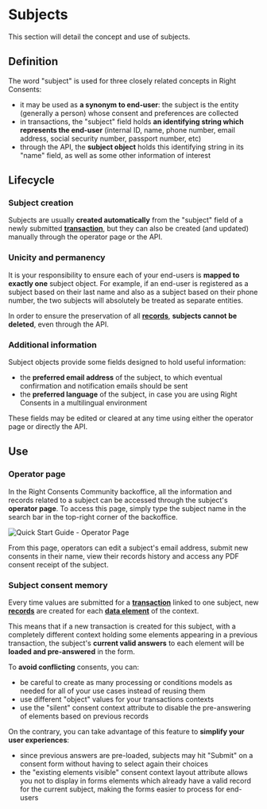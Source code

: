 # Subjects

This section will detail the concept and use of subjects.



## Definition

The word "subject" is used for three closely related concepts in Right Consents:
* it may be used as **a synonym to end-user**: the subject is the entity (generally a person) whose consent and preferences are collected
* in transactions, the "subject" field holds **an identifying string which represents the end-user** (internal ID, name, phone number, email address, social security number, passport number, etc)
* through the API, the **subject object** holds this identifying string in its "name" field, as well as some other information of interest



## Lifecycle



### Subject creation

Subjects are usually **created automatically** from the "subject" field of a newly submitted [**transaction**](/docs/concepts/transactions), but they can also be created (and updated) manually through the operator page or the API.



### Unicity and permanency

It is your responsibility to ensure each of your end-users is **mapped to exactly one** subject object.
For example, if an end-user is registered as a subject based on their last name and also as a subject based on their phone number, the two subjects will absolutely be treated as separate entities.

In order to ensure the preservation of all [**records**](/docs/concepts/records), **subjects cannot be deleted**, even through the API.



### Additional information

Subject objects provide some fields designed to hold useful information:
* the **preferred email address** of the subject, to which eventual confirmation and notification emails should be sent
* the **preferred language** of the subject, in case you are using Right Consents in a multilingual environment

These fields may be edited or cleared at any time using either the operator page or directly the API.



## Use



### Operator page

In the Right Consents Community backoffice, all the information and records related to a subject can be accessed through the subject's **operator page**.
To access this page, simply type the subject name in the search bar in the top-right corner of the backoffice.

![Quick Start Guide - Operator Page](/img/getting-started/operator-page.png)

From this page, operators can edit a subject's email address, submit new consents in their name, view their records history and access any PDF consent receipt of the subject.



### Subject consent memory

Every time values are submitted for a [**transaction**](/docs/concepts/transactions) linked to one subject, new [**records**](/docs/concepts/records) are created for each [**data element**](/docs/concepts/models) of the context.

This means that if a new transaction is created for this subject, with a completely different context holding some elements appearing in a previous transaction, the subject's **current valid answers** to each element will be **loaded and pre-answered** in the form.

To **avoid conflicting** consents, you can:
* be careful to create as many processing or conditions models as needed for all of your use cases instead of reusing them
* use different "object" values for your transactions contexts
* use the "silent" consent context attribute to disable the pre-answering of elements based on previous records

On the contrary, you can take advantage of this feature to **simplify your user experiences**:
* since previous answers are pre-loaded, subjects may hit "Submit" on a consent form without having to select again their choices
* the "existing elements visible" consent context layout attribute allows you not to display in forms elements which already have a valid record for the current subject, making the forms easier to process for end-users
